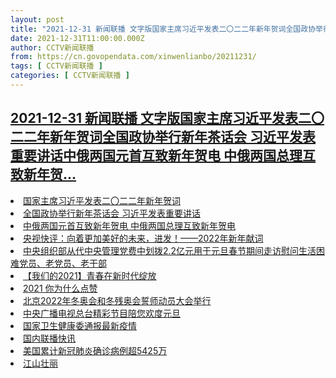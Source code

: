 ```yaml
---
layout: post
title: "2021-12-31 新闻联播 文字版国家主席习近平发表二〇二二年新年贺词全国政协举行新年茶话会 习近平发表重要讲话中俄两国元首互致新年贺电 中俄两国总理互致新年贺"
date: 2021-12-31T11:00:00.000Z
author: CCTV新闻联播
from: https://cn.govopendata.com/xinwenlianbo/20211231/
tags: [ CCTV新闻联播 ]
categories: [ CCTV新闻联播 ]
---
```

<!--1640948400000-->
[2021-12-31 新闻联播 文字版国家主席习近平发表二〇二二年新年贺词全国政协举行新年茶话会 习近平发表重要讲话中俄两国元首互致新年贺电 中俄两国总理互致新年贺...](https://cn.govopendata.com/xinwenlianbo/20211231/)
------

<div>
<li><a target="_blank" href="https://cn.govopendata.com/xinwenlianbo/20211231/#273548">国家主席习近平发表二〇二二年新年贺词</a></li><li><a target="_blank" href="https://cn.govopendata.com/xinwenlianbo/20211231/#273549">全国政协举行新年茶话会 习近平发表重要讲话</a></li><li><a target="_blank" href="https://cn.govopendata.com/xinwenlianbo/20211231/#273550">中俄两国元首互致新年贺电 中俄两国总理互致新年贺电</a></li><li><a target="_blank" href="https://cn.govopendata.com/xinwenlianbo/20211231/#273551">央视快评：向着更加美好的未来，进发！——2022年新年献词</a></li><li><a target="_blank" href="https://cn.govopendata.com/xinwenlianbo/20211231/#273552">中央组织部从代中央管理党费中划拨2.2亿元用于元旦春节期间走访慰问生活困难党员、老党员、老干部</a></li><li><a target="_blank" href="https://cn.govopendata.com/xinwenlianbo/20211231/#273553">【我们的2021】青春在新时代绽放</a></li><li><a target="_blank" href="https://cn.govopendata.com/xinwenlianbo/20211231/#273554">2021 你为什么点赞</a></li><li><a target="_blank" href="https://cn.govopendata.com/xinwenlianbo/20211231/#273555">北京2022年冬奥会和冬残奥会誓师动员大会举行</a></li><li><a target="_blank" href="https://cn.govopendata.com/xinwenlianbo/20211231/#273556">中央广播电视总台精彩节目陪您欢度元旦</a></li><li><a target="_blank" href="https://cn.govopendata.com/xinwenlianbo/20211231/#273557">国家卫生健康委通报最新疫情</a></li><li><a target="_blank" href="https://cn.govopendata.com/xinwenlianbo/20211231/#273558">国内联播快讯</a></li><li><a target="_blank" href="https://cn.govopendata.com/xinwenlianbo/20211231/#273559">美国累计新冠肺炎确诊病例超5425万</a></li><li><a target="_blank" href="https://cn.govopendata.com/xinwenlianbo/20211231/#273560">江山壮丽</a></li>
</div>
